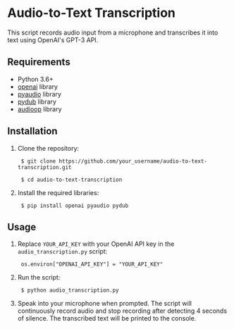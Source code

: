 # Audio-to-Text Transcription

This script records audio input from a microphone and transcribes it into text using OpenAI's GPT-3 API.

## Requirements

- Python 3.6+
- [openai](https://pypi.org/project/openai/) library
- [pyaudio](https://pypi.org/project/PyAudio/) library
- [pydub](https://pypi.org/project/pydub/) library
- [audioop](https://docs.python.org/3/library/audioop.html) library

## Installation

1. Clone the repository:

        $ git clone https://github.com/your_username/audio-to-text-transcription.git

        $ cd audio-to-text-transcription

2. Install the required libraries:

        $ pip install openai pyaudio pydub

## Usage
1. Replace `YOUR_API_KEY` with your OpenAI API key in the `audio_transcription.py` script:

        os.environ["OPENAI_API_KEY"] = "YOUR_API_KEY"

2. Run the script:

        $ python audio_transcription.py

3. Speak into your microphone when prompted. The script will continuously record audio and stop recording after detecting 4 seconds of silence. The transcribed text will be printed to the console.